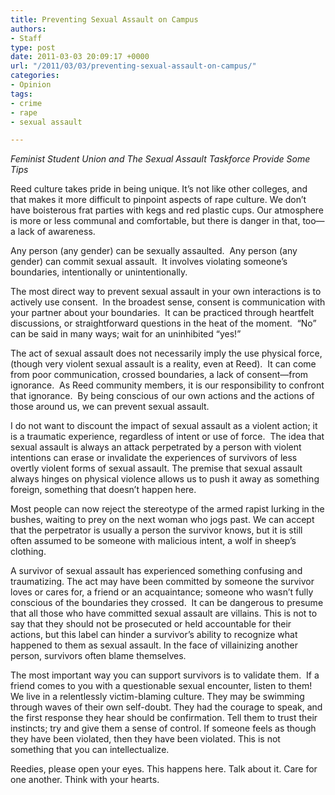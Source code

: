 ```yaml
---
title: Preventing Sexual Assault on Campus
authors:
- Staff
type: post
date: 2011-03-03 20:09:17 +0000
url: "/2011/03/03/preventing-sexual-assault-on-campus/"
categories:
- Opinion
tags:
- crime
- rape
- sexual assault

---
```

_Feminist Student Union and The Sexual Assault Taskforce Provide Some Tips_

Reed culture takes pride in being unique. It’s not like other colleges, and that makes it more difficult to pinpoint aspects of rape culture. We don’t have boisterous frat parties with kegs and red plastic cups. Our atmosphere is more or less communal and comfortable, but there is danger in that, too—a lack of awareness.

Any person (any gender) can be sexually assaulted.  Any person (any gender) can commit sexual assault.  It involves violating someone’s boundaries, intentionally or unintentionally.

The most direct way to prevent sexual assault in your own interactions is to actively use consent.  In the broadest sense, consent is communication with your partner about your boundaries.  It can be practiced through heartfelt discussions, or straightforward questions in the heat of the moment.  “No” can be said in many ways; wait for an uninhibited “yes!”

The act of sexual assault does not necessarily imply the use physical force, (though very violent sexual assault is a reality, even at Reed).  It can come from poor communication, crossed boundaries, a lack of consent—from ignorance.  As Reed community members, it is our responsibility to confront that ignorance.  By being conscious of our own actions and the actions of those around us, we can prevent sexual assault.

I do not want to discount the impact of sexual assault as a violent action; it is a traumatic experience, regardless of intent or use of force.  The idea that sexual assault is always an attack perpetrated by a person with violent intentions can erase or invalidate the experiences of survivors of less overtly violent forms of sexual assault. The premise that sexual assault always hinges on physical violence allows us to push it away as something foreign, something that doesn’t happen here.

Most people can now reject the stereotype of the armed rapist lurking in the bushes, waiting to prey on the next woman who jogs past. We can accept that the perpetrator is usually a person the survivor knows, but it is still often assumed to be someone with malicious intent, a wolf in sheep’s clothing.

A survivor of sexual assault has experienced something confusing and traumatizing. The act may have been committed by someone the survivor loves or cares for, a friend or an acquaintance; someone who wasn’t fully conscious of the boundaries they crossed.  It can be dangerous to presume that all those who have committed sexual assault are villains. This is not to say that they should not be prosecuted or held accountable for their actions, but this label can hinder a survivor’s ability to recognize what happened to them as sexual assault. In the face of villainizing another person, survivors often blame themselves.

The most important way you can support survivors is to validate them.  If a friend comes to you with a questionable sexual encounter, listen to them!  We live in a relentlessly victim-blaming culture. They may be swimming through waves of their own self-doubt. They had the courage to speak, and the first response they hear should be confirmation. Tell them to trust their instincts; try and give them a sense of control. If someone feels as though they have been violated, then they have been violated. This is not something that you can intellectualize.

Reedies, please open your eyes. This happens here. Talk about it. Care for one another. Think with your hearts.